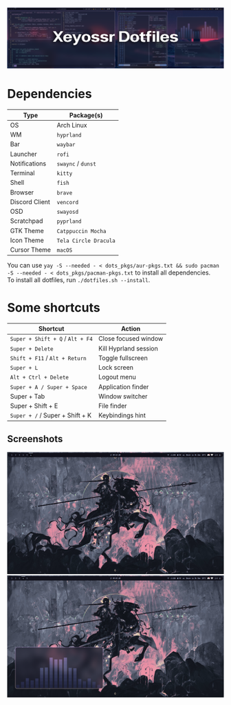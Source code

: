 ![dotfiles](pr/dotfiles.png)

# Dependencies

| Type           | Package(s)            |
| -------------- | --------------------- |
| OS             | Arch Linux            |
| WM             | `hyprland`            |
| Bar            | `waybar`              |
| Launcher       | `rofi`                |
| Notifications  | `swaync` / `dunst`    |
| Terminal       | `kitty`               |
| Shell          | `fish`                |
| Browser        | `brave`               |
| Discord Client | `vencord`             |
| OSD            | `swayosd`             |
| Scratchpad     | `pyprland`            |
| GTK Theme      | `Catppuccin Mocha`    |
| Icon Theme     | `Tela Circle Dracula` |
| Cursor Theme   | `macOS`               |

You can use `yay -S --needed - < dots_pkgs/aur-pkgs.txt && sudo pacman -S --needed - < dots_pkgs/pacman-pkgs.txt` to install all dependencies.  
To install all dotfiles, run `./dotfiles.sh --install`.

# Some shortcuts

| Shortcut                         | Action                |
| -------------------------------- | --------------------- |
| `Super + Shift + Q` / `Alt + F4` | Close focused window  |
| `Super + Delete`                 | Kill Hyprland session |
| `Shift + F11` / `Alt + Return `  | Toggle fullscreen     |
| `Super + L`                      | Lock screen           |
| `Alt + Ctrl + Delete`            | Logout menu           |
| `Super + A / Super + Space`      | Application finder    |
| Super + Tab                      | Window switcher       |
| Super + Shift + E                | File finder           |
| `Super + /` / Super + Shift + K  | Keybindings hint      |

## Screenshots

![hyprland](pr/1.png)
![hyprland](pr/2.png)

